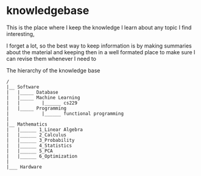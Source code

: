 # knowledgebase

This is the place where I keep the knowledge I learn about any topic I find interesting,

I forget a lot, so the best way to keep information is by making summaries about the material and keeping then in a well formated place to make sure I can revise them whenever I need to

The hierarchy of the knowledge base

```
/
|__ Software
|   |_____ Database
|   |_____ Machine Learning
|   |        |______ cs229
|   |_____ Programming
|            |______ functional programming
|
|__ Mathematics
|   |______ 1_Linear Algebra
|   |______ 2_Calculus
|   |______ 3_Probability
|   |______ 4_Statistics
|   |______ 5_PCA
|   |______ 6_Optimization
|
|___ Hardware

```

